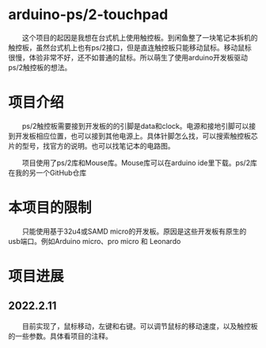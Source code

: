 # arduino-ps/2-touchpad
&emsp;&emsp;这个项目的起因是我想在台式机上使用触控板。到闲鱼整了一块笔记本拆机的触控板，虽然台式机上也有ps/2接口，但是直连触控板只能移动鼠标。移动鼠标很慢，体验非常不好，还不如普通的鼠标。所以萌生了使用arduino开发板驱动ps/2触控板的想法。

#  项目介绍
&emsp;&emsp;ps/2触控板需要接到开发板的的引脚是data和clock。电源和接地引脚可以接到开发板相应位置，也可以接到其他电源上。具体针脚怎么找，可以搜索触控板芯片的型号，找官方的说明。也可以找笔记本的电路图。
  
&emsp;&emsp;项目使用了ps/2库和Mouse库。Mouse库可以在arduino ide里下载。ps/2库在我的另一个GitHub仓库

# 本项目的限制
  
&emsp;&emsp;只能使用基于32u4或SAMD micro的开发板。原因是这些开发板有原生的usb端口。例如Arduino micro、pro micro 和 Leonardo

#  项目进展

  ## 2022.2.11
&emsp;&emsp;目前实现了，鼠标移动，左键和右键。可以调节鼠标的移动速度，以及触控板的一些参数。具体看项目的注释。
